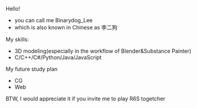 Hello!
- you can call me Binarydog_Lee
- which is also known in Chinese as 李二狗

My skills:
- 3D modeling(especially in the workflow of Blender&Substance Painter)
- C/C++/C#/Python/Java/JavaScript

My future study plan
- CG
- Web

BTW, I would appreciate it if you invite me to play R6S togetcher

<!---
nszjjj/nszjjj is a ✨ special ✨ repository because its `README.md` (this file) appears on your GitHub profile.
You can click the Preview link to take a look at your changes.
--->
